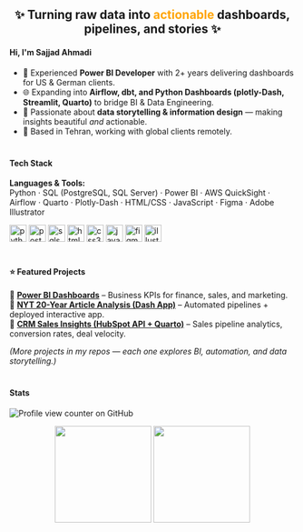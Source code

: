 <h2 align='center'>✨ Turning raw data into <span style='color: orange;'>actionable</span> dashboards, pipelines, and stories ✨</h2>


#### Hi, I'm Sajjad Ahmadi  
- 💼 Experienced **Power BI Developer** with 2+ years delivering dashboards for US & German clients.  
- 🌐 Expanding into **Airflow, dbt, and Python Dashboards (plotly-Dash, Streamlit, Quarto)** to bridge BI & Data Engineering.  
- 🎨 Passionate about **data storytelling & information design** — making insights beautiful *and* actionable.  
- 📍 Based in Tehran, working with global clients remotely.  

#

#### Tech Stack  
**Languages & Tools:**  
Python · SQL (PostgreSQL, SQL Server) · Power BI · AWS QuickSight · Airflow · Quarto · Plotly-Dash · HTML/CSS · JavaScript · Figma · Adobe Illustrator  

<p align="left">
  <img src="https://cdn.jsdelivr.net/gh/devicons/devicon/icons/python/python-original.svg" height="30" alt="python logo"/>
  <img src="https://cdn.jsdelivr.net/gh/devicons/devicon/icons/postgresql/postgresql-original.svg" height="30" alt="postgresql logo"/>
  <img src="https://cdn.jsdelivr.net/gh/devicons/devicon/icons/microsoftsqlserver/microsoftsqlserver-plain.svg" height="30" alt="sqlserver logo"/>
  <img src="https://cdn.jsdelivr.net/gh/devicons/devicon/icons/html5/html5-original.svg" height="30" alt="html5 logo"/>
  <img src="https://cdn.jsdelivr.net/gh/devicons/devicon/icons/css3/css3-original.svg" height="30" alt="css3 logo"/>
  <img src="https://cdn.jsdelivr.net/gh/devicons/devicon/icons/javascript/javascript-original.svg" height="30" alt="javascript logo"/>
  <img src="https://skillicons.dev/icons?i=figma" height="30" alt="figma logo"/>
  <img src="https://skillicons.dev/icons?i=ai" height="30" alt="illustrator logo"/>
</p>

#

#### ⭐ Featured Projects  
🔹  **[Power BI Dashboards](https://github.com/Dashboard-Design/PowerBI-Design-Files)** – Business KPIs for finance, sales, and marketing.   
🔹  **[NYT 20-Year Article Analysis (Dash App)](https://github.com/Dashboard-Design/nyt-articles-dashboard)** – Automated pipelines + deployed interactive app.  
🔹  **[CRM Sales Insights (HubSpot API + Quarto)](https://github.com/Dashboard-Design/HubSpot-Sales-Quarto-Dashboard)** – Sales pipeline analytics, conversion rates, deal velocity.  
 

*(More projects in my repos — each one explores BI, automation, and data storytelling.)*  

#

#### Stats

![Profile view counter on GitHub](https://komarev.com/ghpvc/?username=Dashboard-Design)

<div align="center">
  <img src="https://github-readme-stats.vercel.app/api?username=Dashboard-Design&show_icons=true&theme=vue&hide_border=true" height="170"/>
  <img src="https://github-readme-stats.vercel.app/api/top-langs?username=Dashboard-Design&layout=compact&theme=vue&hide_border=true" height="170"/>
</div>



